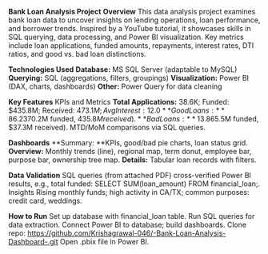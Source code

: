 **Bank Loan Analysis Project**
**Overview**
This data analysis project examines bank loan data to uncover insights on lending operations, loan performance, and borrower trends. Inspired by a YouTube tutorial, it showcases skills in SQL querying, data processing, and Power BI visualization. Key metrics include loan applications, funded amounts, repayments, interest rates, DTI ratios, and good vs. bad loan distinctions.

**Technologies Used**
**Database:** MS SQL Server (adaptable to MySQL)
**Querying:** SQL (aggregations, filters, groupings)
**Visualization:** Power BI (DAX, charts, dashboards)
**Other:** Power Query for data cleaning

**Key Features**
KPIs and Metrics
**Total Applications:** 38.6K; Funded: $435.8M; Received: $473.1M; Avg Interest: 12.0%; Avg DTI: 13.3%.
**Good Loans: **86.2% ($370.2M funded, $435.8M received).
**Bad Loans:** 13.8% ($65.5M funded, $37.3M received).
MTD/MoM comparisons via SQL queries.

**Dashboards**
**Summary: **KPIs, good/bad pie charts, loan status grid.
**Overview:** Monthly trends (line), regional map, term donut, employee bar, purpose bar, ownership tree map.
**Details:** Tabular loan records with filters.

**Data Validation**
SQL queries (from attached PDF) cross-verified Power BI results, e.g., total funded: SELECT SUM(loan_amount) FROM financial_loan;.
Insights
Rising monthly funds; high activity in CA/TX; common purposes: credit card, weddings.

**How to Run**
Set up database with financial_loan table.
Run SQL queries for data extraction.
Connect Power BI to database; build dashboards.
Clone repo: https://github.com/Krishagrawal-046/-Bank-Loan-Analysis-Dashboard-.git
Open .pbix file in Power BI.

